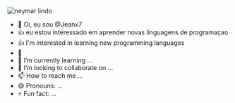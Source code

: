<!---especial repositorio sobre o github --->

<!---comentario, serve para econder ou ocultar dados --->
![neymar lindo](https://i.pinimg.com/originals/8b/fb/d7/8bfbd7c6ab5b702d450c301ef7628768.gif)

- 👋 Oi, eu sou @Jeanx7
- :+1: eu estou interessado em aprender novas linguagens de programaçao
- :+1: I'm interested in learning new programming languages
- 👀 
- 🌱 I’m currently learning ...
- 💞️ I’m looking to collaborate on ...
- 📫 How to reach me ...
- 😄 Pronouns: ...
- ⚡ Fun fact: ...

<!---
Jeanx7/Jeanx7 is a ✨ special ✨ repository because its `README.md` (this file) appears on your GitHub profile.
You can click the Preview link to take a look at your changes.
--->

